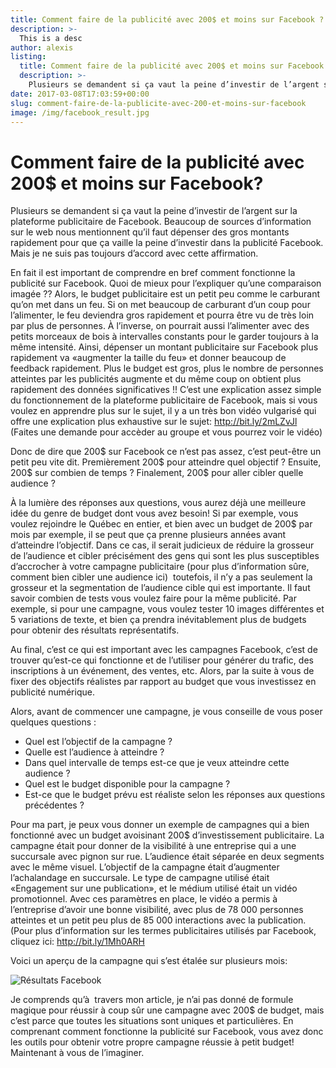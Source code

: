 ```yaml
---
title: Comment faire de la publicité avec 200$ et moins sur Facebook ?
description: >-
  This is a desc
author: alexis
listing:
  title: Comment faire de la publicité avec 200$ et moins sur Facebook ?
  description: >-
    Plusieurs se demandent si ça vaut la peine d’investir de l’argent sur la plateforme publicitaire de Facebook. Beaucoup de sources d’information sur le web nous mentionnent qu’il faut dépenser des gros montants rapidement pour que ça vaille la peine d’investir dans la publicité Facebook. Mais je ne suis pas toujours d’accord avec cette affirmation.
date: 2017-03-08T17:03:59+00:00
slug: comment-faire-de-la-publicite-avec-200-et-moins-sur-facebook
image: /img/facebook_result.jpg
---
```

# Comment faire de la publicité avec 200$ et moins sur Facebook?

Plusieurs se demandent si ça vaut la peine d’investir de l’argent sur la plateforme publicitaire de Facebook. Beaucoup de sources d’information sur le web nous mentionnent qu’il faut dépenser des gros montants rapidement pour que ça vaille la peine d’investir dans la publicité Facebook. Mais je ne suis pas toujours d’accord avec cette affirmation.

En fait il est important de comprendre en bref comment fonctionne la publicité sur Facebook. Quoi de mieux pour l’expliquer qu’une comparaison imagée ?? Alors, le budget publicitaire est un petit peu comme le carburant qu’on met dans un feu. Si on met beaucoup de carburant d’un coup pour l’alimenter, le feu deviendra gros rapidement et pourra être vu de très loin par plus de personnes. À l’inverse, on pourrait aussi l’alimenter avec des petits morceaux de bois à intervalles constants pour le garder toujours à la même intensité. Ainsi, dépenser un montant publicitaire sur Facebook plus rapidement va «augmenter la taille du feu» et donner beaucoup de feedback rapidement. Plus le budget est gros, plus le nombre de personnes atteintes par les publicités augmente et du même coup on obtient plus rapidement des données significatives !! C’est une explication assez simple du fonctionnement de la plateforme publicitaire de Facebook, mais si vous voulez en apprendre plus sur le sujet, il y a un très bon vidéo vulgarisé qui offre une explication plus exhaustive sur le sujet: http://bit.ly/2mLZvJl (Faites une demande pour accèder au groupe et vous pourrez voir le vidéo)

Donc de dire que 200$ sur Facebook ce n’est pas assez, c’est peut-être un petit peu vite dit. Premièrement 200$ pour atteindre quel objectif ? Ensuite, 200$ sur combien de temps ? Finalement, 200$ pour aller cibler quelle audience ?

À la lumière des réponses aux questions, vous aurez déjà une meilleure idée du genre de budget dont vous avez besoin! Si par exemple, vous voulez rejoindre le Québec en entier, et bien avec un budget de 200$ par mois par exemple, il se peut que ça prenne plusieurs années avant d’atteindre l’objectif. Dans ce cas, il serait judicieux de réduire la grosseur de l’audience et cibler précisément des gens qui sont les plus susceptibles d’accrocher à votre campagne publicitaire (pour plus d’information sûre, comment bien cibler une audience ici)  toutefois, il n’y a pas seulement la grosseur et la segmentation de l’audience cible qui est importante. Il faut savoir combien de tests vous voulez faire pour la même publicité. Par exemple, si pour une campagne, vous voulez tester 10 images différentes et 5 variations de texte, et bien ça prendra inévitablement plus de budgets pour obtenir des résultats représentatifs.

Au final, c’est ce qui est important avec les campagnes Facebook, c’est de trouver qu’est-ce qui fonctionne et de l’utiliser pour générer du trafic, des inscriptions à un événement, des ventes, etc. Alors, par la suite à vous de fixer des objectifs réalistes par rapport au budget que vous investissez en publicité numérique.

Alors, avant de commencer une campagne, je vous conseille de vous poser quelques questions :

- Quel est l’objectif de la campagne ?
- Quelle est l’audience à atteindre ? 
- Dans quel intervalle de temps est-ce que je veux atteindre cette audience ? 
- Quel est le budget disponible pour la campagne ? 
- Est-ce que le budget prévu est réaliste selon les réponses aux questions précédentes ?

Pour ma part, je peux vous donner un exemple de campagnes qui a bien fonctionné avec un budget avoisinant 200$ d’investissement publicitaire. La campagne était pour donner de la visibilité à une entreprise qui a une succursale avec pignon sur rue. L’audience était séparée en deux segments avec le même visuel. L’objectif de la campagne était d’augmenter l’achalandage en succursale. Le type de campagne utilisé était «Engagement sur une publication», et le médium utilisé était un vidéo promotionnel. Avec ces paramètres en place, le vidéo a permis à l’entreprise d’avoir une bonne visibilité, avec plus de 78 000 personnes atteintes et un petit peu plus de 85 000 interactions avec la publication. (Pour plus d’information sur les termes publicitaires utilisés par Facebook, cliquez ici: http://bit.ly/1Mh0ARH

Voici un aperçu de la campagne qui s’est étalée sur plusieurs mois:

![Résultats Facebook](/img/img_facebook-1.jpg)

Je comprends qu’à  travers mon article, je n’ai pas donné de formule magique pour réussir à coup sûr une campagne avec 200$ de budget, mais c’est parce que toutes les situations sont uniques et particulières. En comprenant comment fonctionne la publicité sur Facebook, vous avez donc les outils pour obtenir votre propre campagne réussie à petit budget! Maintenant à vous de l’imaginer.